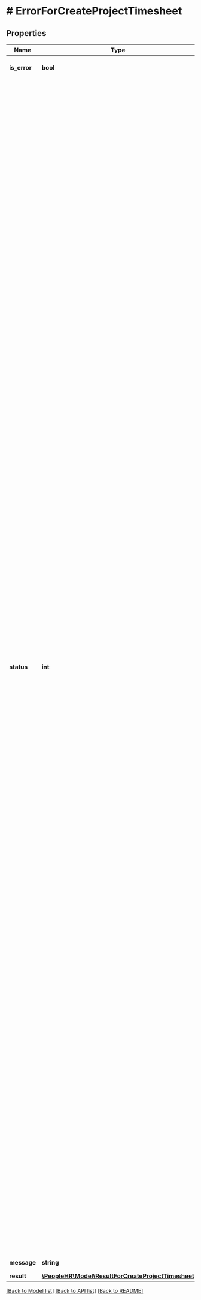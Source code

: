 # # ErrorForCreateProjectTimesheet

## Properties

Name | Type | Description | Notes
------------ | ------------- | ------------- | -------------
**is_error** | **bool** | isError &#x3D; false means success and isError &#x3D; true means error | [optional]
**status** | **int** | Error Code &#x3D; 0 means &#39;ProjectTimesheet record inserted successfully.&#39;&lt;br /&gt;Error Code &#x3D; 2 means &#39;Invalid API Key.&#39;&lt;br /&gt;Error Code &#x3D; 5 means &#39;API key does not exists.&#39; &lt;br /&gt;Error Code &#x3D; 4 means &#39;Action cannot be empty.&#39; &lt;br /&gt;Error Code &#x3D; 4 means &#39;Invalid Action.&#39; &lt;br /&gt;Error Code &#x3D; 5 means &#39;EmployeeId cannot be empty.&#39;&lt;br /&gt;Error code &#x3D; 5 means &#39;EmployeeId contains more than 15 characters.&#39;&lt;br /&gt;Error Code &#x3D; 5 means &#39;EmployeeId contains invalid data.&#39; &lt;br /&gt;Error Code &#x3D; 5 means &#39;EmployeeId does not exists.&#39; &lt;br /&gt;Error Code &#x3D; 5 means &#39;EmployeeId is missing.&#39; &lt;br /&gt;Error Code &#x3D; 5 means &#39;ProjectTimesheetDate contains invalid data.&#39;&lt;br /&gt;Error Code &#x3D; 5 means &#39;ProjectTimesheetDate cannot be empty.&#39;&lt;br /&gt;Error Code &#x3D; 5 means &#39;TimesheetProject cannot be empty.&#39;&lt;br /&gt;Error Code &#x3D; 5 means &#39;TimesheetProject contains more than 100 characters.&#39;&lt;br /&gt;Error Code &#x3D; 5 means &#39;TimesheetProject contains invalid data.&#39;&lt;br /&gt;Error Code &#x3D; 5 means &#39;TimesheetTask contains more than 100 characters.&#39;&lt;br /&gt;Error Code &#x3D; 5 means &#39;TimesheetTask contains invalid data.&#39;&lt;br /&gt;Error Code &#x3D; 5 means &#39;TimesheetDetail contains more than 100 characters.&#39;&lt;br /&gt;Error Code &#x3D; 5 means &#39;TimesheetDetail contains invalid data.&#39;&lt;br /&gt;Error Code &#x3D; 5 means &#39;TimesheetProject and TimesheetTask are mandatory, if TimesheetDetail is entered.&#39;&lt;br /&gt;Error Code &#x3D; 5 means &#39;TimesheetProject is mandatory.&#39;&lt;br /&gt;Error Code &#x3D; 5 means &#39;TimesheetTask is mandatory, as TimesheetDetail has been entered.&#39;&lt;br /&gt;Error Code &#x3D; 5 means &#39;StartTime cannot be empty.&#39;&lt;br /&gt;Error Code &#x3D; 5 means &#39;StartTime contains invalid data.&#39;&lt;br /&gt;Error Code &#x3D; 5 means &#39;EndTime cannot be empty.&#39;&lt;br /&gt;Error Code &#x3D; 5 means &#39;EndTime contains invalid data.&#39;&lt;br /&gt;Error Code &#x3D; 5 means &#39;Timesheet EndTime is mandatory, as StartTime has been entered.&#39;&lt;br /&gt;Error Code &#x3D; 5 means &#39;Timesheet StartTime is mandatory, as EndTime has been entered.&#39;&lt;br /&gt;Error Code &#x3D; 5 means &#39;Timesheet StartTime cannot be later than EndTime.&#39;&lt;br /&gt;Error Code &#x3D; 5 means &#39;TotalHours cannot be empty.&#39;&lt;br /&gt;Error Code &#x3D; 5 means &#39;TotalHours should be in HH:MM format.&#39;&lt;br /&gt;Error Code &#x3D; 5 means &#39;Please ensure TotalHours matches Start and End times.&#39;&lt;br /&gt;Error Code &#x3D; 5 means &#39;Quantity cannot be empty.&#39;&lt;br /&gt;Error Code &#x3D; 5 means &#39;Quantity contains invalid data.&#39;&lt;br /&gt;Error Code &#x3D; 5 means &#39;Either of a) StartTime and EndTime  b) TotalHours or c) Quantity is mandatory.&#39;&lt;br /&gt;Error Code &#x3D; 5 means &#39;Notes contains invalid data.&#39;&lt;br /&gt;Error Code &#x3D; 5 means &#39;Notes contains more than 1024 characters.&#39;&lt;br /&gt;Error Code &#x3D; 5 means &#39;No access on Timesheet schema.&#39; &lt;br /&gt;Error Code &#x3D; 7 means &#39;No json data found.&#39; &lt;br /&gt;Error Code &#x3D; 8 means &#39;Either empty or no Form Data.&#39;&lt;br /&gt;Error Code &#x3D; 9 means &#39;Invalid json data.&#39;&lt;br /&gt;Error Code &#x3D; 10 means &#39;No record found.&#39; | [optional]
**message** | **string** | Message show as per error code | [optional]
**result** | [**\PeopleHR\Model\ResultForCreateProjectTimesheet**](ResultForCreateProjectTimesheet.md) | Result value | [optional]

[[Back to Model list]](../../README.md#models) [[Back to API list]](../../README.md#endpoints) [[Back to README]](../../README.md)
